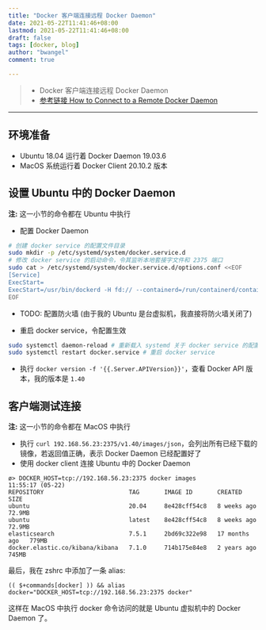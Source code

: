 ```yaml
---
title: "Docker 客户端连接远程 Docker Daemon"
date: 2021-05-22T11:41:46+08:00
lastmod: 2021-05-22T11:41:46+08:00
draft: false
tags: [docker, blog]
author: "bwangel"
comment: true

---
```


> + Docker 客户端连接远程 Docker Daemon
> + [参考链接 How to Connect to a Remote Docker Daemon](https://dockerlabs.collabnix.com/beginners/components/daemon/access-daemon-externally.html)
<!--more-->
---

## 环境准备

+ Ubuntu 18.04 运行着 Docker Daemon 19.03.6
+ MacOS 系统运行着 Docker Client 20.10.2 版本

## 设置 Ubuntu 中的 Docker Daemon

__注:__ 这一小节的命令都在 Ubuntu 中执行

+ 配置 Docker Daemon

```sh
# 创建 docker service 的配置文件目录
sudo mkdir -p /etc/systemd/system/docker.service.d
# 修改 docker service 的启动命令，令其监听本地套接字文件和 2375 端口
sudo cat > /etc/systemd/system/docker.service.d/options.conf <<EOF
[Service]
ExecStart=
ExecStart=/usr/bin/dockerd -H fd:// --containerd=/run/containerd/containerd.sock -H tcp://0.0.0.0:2375
EOF
```

+ TODO: 配置防火墙 (由于我的 Ubuntu 是台虚拟机，我直接将防火墙关闭了)

+ 重启 docker service，令配置生效

```sh
sudo systemctl daemon-reload # 重新载入 systemd 关于 docker service 的配置
sudo systemctl restart docker.service # 重启 docker service
```

+ 执行 `docker version -f '{{.Server.APIVersion}}'`，查看 Docker API 版本，我的版本是 `1.40`

## 客户端测试连接

__注:__ 这一小节的命令都在 MacOS 中执行

+ 执行 `curl 192.168.56.23:2375/v1.40/images/json`，会列出所有已经下载的镜像，若返回值正确，表示 Docker Daemon 已经配置好了
+ 使用 docker client 连接 Ubuntu 中的 Docker Daemon

```
ø> DOCKER_HOST=tcp://192.168.56.23:2375 docker images                                                                                                                                                                                                                                                     11:55:17 (05-22)
REPOSITORY                        TAG       IMAGE ID       CREATED         SIZE
ubuntu                            20.04     8e428cff54c8   8 weeks ago     72.9MB
ubuntu                            latest    8e428cff54c8   8 weeks ago     72.9MB
elasticsearch                     7.5.1     2bd69c322e98   17 months ago   779MB
docker.elastic.co/kibana/kibana   7.1.0     714b175e84e8   2 years ago     745MB
```

最后，我在 zshrc 中添加了一条 alias: 

```
(( $+commands[docker] )) && alias docker="DOCKER_HOST=tcp://192.168.56.23:2375 docker"
```

这样在 MacOS 中执行 docker 命令访问的就是 Ubuntu 虚拟机中的 Docker Daemon 了。
